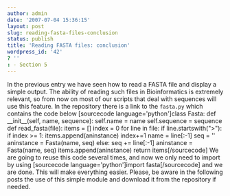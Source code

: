 ```yaml
---
author: admin
date: '2007-07-04 15:36:15'
layout: post
slug: reading-fasta-files-conclusion
status: publish
title: 'Reading FASTA files: conclusion'
wordpress_id: '42'
? ''
: - Section 5
---
```


In the previous entry we have seen how to read a FASTA file and display
a simple output. The ability of reading such files in Bioinformatics is
extremely relevant, so from now on most of our scripts that deal with
sequences will use this feature. In the repository there is a link to
the `fasta.py` which contains the code below [sourcecode
language='python']class Fasta: def \_\_init\_\_(self, name, sequence):
self.name = name self.sequence = sequence def read\_fasta(file): items =
[] index = 0 for line in file: if line.startswith("\>"): if index \>= 1:
items.append(aninstance) index+=1 name = line[:-1] seq = '' aninstance =
Fasta(name, seq) else: seq += line[:-1] aninstance = Fasta(name, seq)
items.append(aninstance) return items[/sourcecode] We are going to reuse
this code several times, and now we only need to import by using
[sourcecode language='python']import fasta[/sourcecode] and we are done.
This will make everything easier. Please, be aware in the following
posts the use of this simple module and download it from the repository
if needed.
